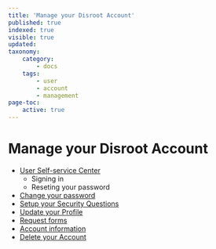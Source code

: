 ```yaml
---
title: 'Manage your Disroot Account'
published: true
indexed: true
visible: true
updated:
taxonomy:
    category:
        - docs
    tags:
        - user
        - account
        - management
page-toc:
    active: true
---
```


# Manage your Disroot Account

- [User Self-service Center](ussc)
  - Signing in
  - Reseting your password
- [Change your password](password)
- [Setup your Security Questions](questions)
- [Update your Profile](profile)
- [Request forms](forms)
- [Account information](info)
- [Delete your Account](delete)
